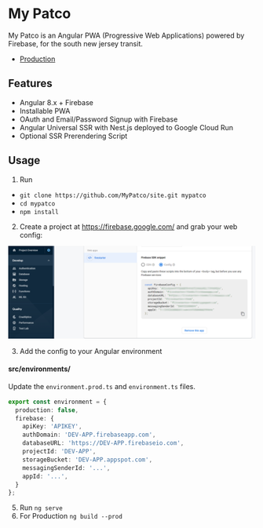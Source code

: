 # My Patco

My Patco is an Angular PWA (Progressive Web Applications) powered by Firebase, for the south new jersey transit.

- [Production](https://mypatco.org/)


## Features

- Angular 8.x + Firebase
- Installable PWA
- OAuth and Email/Password Signup with Firebase
- Angular Universal SSR with Nest.js deployed to Google Cloud Run
- Optional SSR Prerendering Script

## Usage

1.  Run

- `git clone https://github.com/MyPatco/site.git mypatco`
- `cd mypatco`
- `npm install`

2.  Create a project at https://firebase.google.com/ and grab your web config:

![](src/assets/config_example.png)

3.  Add the config to your Angular environment

#### src/environments/

Update the `environment.prod.ts` and `environment.ts` files. 

```typescript
export const environment = {
  production: false,
  firebase: {
    apiKey: 'APIKEY',
    authDomain: 'DEV-APP.firebaseapp.com',
    databaseURL: 'https://DEV-APP.firebaseio.com',
    projectId: 'DEV-APP',
    storageBucket: 'DEV-APP.appspot.com',
    messagingSenderId: '...',
    appId: '...',
  }
};
```


5.  Run `ng serve`
6. For Production `ng build --prod` 
